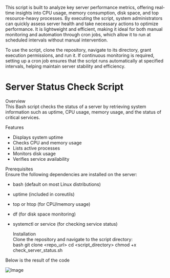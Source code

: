 
This script is built to analyze key server performance metrics, offering real-time insights into CPU usage, memory consumption, disk space, and top resource-heavy processes. By executing the script, system administrators can quickly assess server health and take necessary actions to optimize performance. It is lightweight and efficient, making it ideal for both manual monitoring and automation through cron jobs, which allow it to run at scheduled intervals without manual intervention.  

To use the script, clone the repository, navigate to its directory, grant execution permissions, and run it. If continuous monitoring is required, setting up a cron job ensures that the script runs automatically at specified intervals, helping maintain server stability and efficiency.

# Server Status Check Script  

Overview  
This Bash script checks the status of a server by retrieving system information such as uptime, CPU usage, memory usage, and the status of critical services.  

 Features  
- Displays system uptime  
- Checks CPU and memory usage  
- Lists active processes  
- Monitors disk usage  
- Verifies service availability  

 Prerequisites  
Ensure the following dependencies are installed on the server:  
- bash (default on most Linux distributions)  
- uptime (included in coreutils)  
- top or htop (for CPU/memory usage)  
- df (for disk space monitoring)  
- systemctl or service (for checking service status)  

  Installation  
Clone the repository and navigate to the script directory:  
  bash
git clone <repo_url>
cd <script_directory>
chmod +x check_server_status.sh

Below is the result of the code 


![Image](https://github.com/user-attachments/assets/6bad2771-0e00-4bc6-bc9d-0e85da532c7e)

